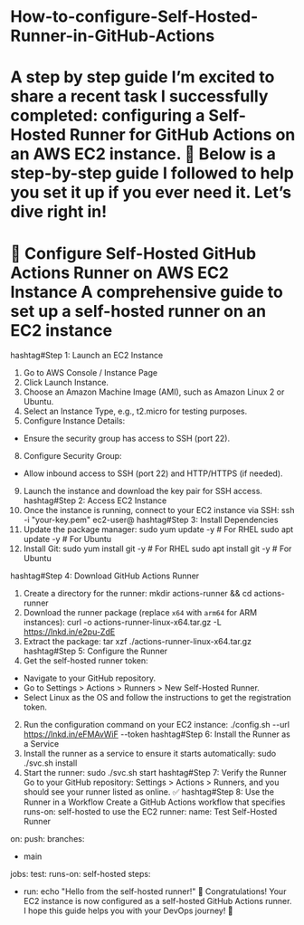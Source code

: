 # How-to-configure-Self-Hosted-Runner-in-GitHub-Actions
A step by step guide
I’m excited to share a recent task I successfully completed: configuring a Self-Hosted Runner for GitHub Actions on an AWS EC2 instance. 🎉
Below is a step-by-step guide I followed to help you set it up if you ever need it. Let’s dive right in!
================================================
🌟 Configure Self-Hosted GitHub Actions Runner on AWS EC2 Instance
A comprehensive guide to set up a self-hosted runner on an EC2 instance
================================================ 
 hashtag#Step 1: Launch an EC2 Instance
 1. Go to AWS Console / Instance Page
 2. Click Launch Instance.
 3. Choose an Amazon Machine Image (AMI), such as Amazon Linux 2 or Ubuntu.
 4. Select an Instance Type, e.g., t2.micro for testing purposes.
 5. Configure Instance Details:
 - Ensure the security group has access to SSH (port 22).
 8. Configure Security Group:
 - Allow inbound access to SSH (port 22) and HTTP/HTTPS (if needed).
 9. Launch the instance and download the key pair for SSH access.
 hashtag#Step 2: Access EC2 Instance
 1. Once the instance is running, connect to your EC2 instance via SSH:
 ssh -i "your-key.pem" ec2-user@<EC2-Public-IP>
 hashtag#Step 3: Install Dependencies
 1. Update the package manager:
 sudo yum update -y # For RHEL
 sudo apt update -y # For Ubuntu
 2. Install Git:
 sudo yum install git -y # For RHEL
 sudo apt install git -y # For Ubuntu
 
 hashtag#Step 4: Download GitHub Actions Runner
 1. Create a directory for the runner:
 mkdir actions-runner && cd actions-runner
 2. Download the runner package (replace `x64` with `arm64` for ARM instances):
 curl -o actions-runner-linux-x64.tar.gz -L https://lnkd.in/e2pu-ZdE
 3. Extract the package:
 tar xzf ./actions-runner-linux-x64.tar.gz
 hashtag#Step 5: Configure the Runner
 1. Get the self-hosted runner token:
 - Navigate to your GitHub repository.
 - Go to Settings > Actions > Runners > New Self-Hosted Runner.
 - Select Linux as the OS and follow the instructions to get the registration token.
 2. Run the configuration command on your EC2 instance:
 ./config.sh --url https://lnkd.in/eFMAvWiF --token <your-token>
 hashtag#Step 6: Install the Runner as a Service
 1. Install the runner as a service to ensure it starts automatically:
 sudo ./svc.sh install
 2. Start the runner:
 sudo ./svc.sh start
hashtag#Step 7: Verify the Runner
Go to your GitHub repository: Settings > Actions > Runners, and you should see your runner listed as online. ✅
 hashtag#Step 8: Use the Runner in a Workflow
 Create a GitHub Actions workflow that specifies runs-on: self-hosted to use the EC2 runner:
 name: Test Self-Hosted Runner
 
 on:
 push:
 branches:
 - main
 
 jobs:
 test:
 runs-on: self-hosted
 steps:
 - run: echo "Hello from the self-hosted runner!"
🎉 Congratulations! Your EC2 instance is now configured as a self-hosted GitHub Actions runner. I hope this guide helps you with your DevOps journey! 🚀
